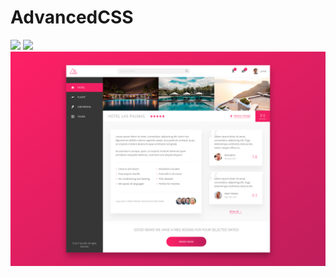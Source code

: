 # AdvancedCSS
![](https://github.com/nikitastryuk/AdvancedCSS/blob/master/screens/1.png)
![](https://github.com/nikitastryuk/AdvancedCSS/blob/master/screens/2.png)
![](https://github.com/nikitastryuk/AdvancedCSS/blob/master/screens/3.png)
